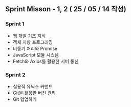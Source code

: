 ## Sprint Misson - 1, 2 ( 25 / 05 / 14 작성)
### Sprint 1
- 웹 개발 기초 지식
- 객체 지향 프로그래밍
- 비동기 처리와 Promise
- JavaScript 모듈 시스템
- Fetch와 Axios를 활용한 서버 통신

### Sprint 2
- 실용적 유닉스 커맨드
- Git을 활용한 버전 관리
- Git 협업하기
